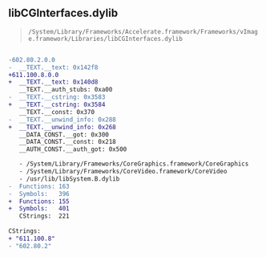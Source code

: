 ## libCGInterfaces.dylib

> `/System/Library/Frameworks/Accelerate.framework/Frameworks/vImage.framework/Libraries/libCGInterfaces.dylib`

```diff

-602.80.2.0.0
-  __TEXT.__text: 0x142f8
+611.100.8.0.0
+  __TEXT.__text: 0x140d8
   __TEXT.__auth_stubs: 0xa00
-  __TEXT.__cstring: 0x3583
+  __TEXT.__cstring: 0x3584
   __TEXT.__const: 0x370
-  __TEXT.__unwind_info: 0x288
+  __TEXT.__unwind_info: 0x268
   __DATA_CONST.__got: 0x300
   __DATA_CONST.__const: 0x218
   __AUTH_CONST.__auth_got: 0x500

   - /System/Library/Frameworks/CoreGraphics.framework/CoreGraphics
   - /System/Library/Frameworks/CoreVideo.framework/CoreVideo
   - /usr/lib/libSystem.B.dylib
-  Functions: 163
-  Symbols:   396
+  Functions: 155
+  Symbols:   401
   CStrings:  221
 
CStrings:
+ "611.100.8"
- "602.80.2"

```
